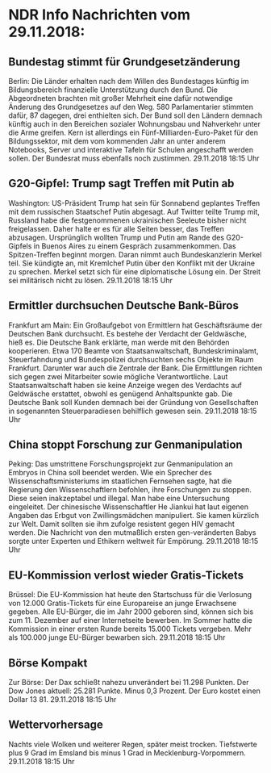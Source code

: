 # NDR Info Nachrichten vom 29.11.2018:


## Bundestag stimmt für Grundgesetzänderung
Berlin: Die Länder erhalten nach dem Willen des Bundestages künftig im Bildungsbereich finanzielle Unterstützung durch den Bund. Die Abgeordneten brachten mit großer Mehrheit eine dafür notwendige Änderung des Grundgesetzes auf den Weg. 580 Parlamentarier stimmten dafür, 87 dagegen, drei enthielten sich. Der Bund soll den Ländern demnach künftig auch in den Bereichen sozialer Wohnungsbau und Nahverkehr unter die Arme greifen. Kern ist allerdings ein Fünf-Milliarden-Euro-Paket für den Bildungssektor, mit dem vom kommenden Jahr an unter anderem Notebooks, Server und interaktive Tafeln für Schulen angeschafft werden sollen. Der Bundesrat muss ebenfalls noch zustimmen. 29.11.2018 18:15 Uhr 

## G20-Gipfel: Trump sagt Treffen mit Putin ab
Washington: US-Präsident Trump hat sein für Sonnabend geplantes Treffen mit dem russischen Staatschef Putin abgesagt. Auf Twitter teilte Trump mit, Russland habe die festgenommenen ukrainischen Seeleute bisher nicht freigelassen. Daher halte er es für alle Seiten besser, das Treffen abzusagen. Ursprünglich wollten Trump und Putin am Rande des G20-Gipfels in Buenos Aires zu einem Gespräch zusammenkommen. Das Spitzen-Treffen beginnt morgen. Daran nimmt auch Bundeskanzlerin Merkel teil. Sie kündigte an, mit Kremlchef Putin über den Konflikt mit der Ukraine zu sprechen. Merkel setzt sich für eine diplomatische Lösung ein. Der Streit sei militärisch nicht zu lösen. 29.11.2018 18:15 Uhr 

## Ermittler durchsuchen Deutsche Bank-Büros
Frankfurt am Main: Ein Großaufgebot von Ermittlern hat Geschäftsräume der Deutschen Bank durchsucht. Es bestehe der Verdacht der Geldwäsche, hieß es. Die Deutsche Bank erklärte, man werde mit den Behörden kooperieren. Etwa 170 Beamte von Staatsanwaltschaft, Bundeskriminalamt, Steuerfahndung und Bundespolizei durchsuchten sechs Objekte im Raum Frankfurt. Darunter war auch die Zentrale der Bank. Die Ermittlungen richten sich gegen zwei Mitarbeiter sowie mögliche Verantwortliche. Laut Staatsanwaltschaft haben sie keine Anzeige wegen des Verdachts auf Geldwäsche erstattet, obwohl es genügend Anhaltspunkte gab. Die Deutsche Bank soll Kunden demnach bei der Gründung von Gesellschaften in sogenannten Steuerparadiesen behilflich gewesen sein. 29.11.2018 18:15 Uhr 

## China stoppt Forschung zur Genmanipulation
Peking:      Das umstrittene Forschungsprojekt zur Genmanipulation an Embryos in China soll beendet werden. Wie ein Sprecher des Wissenschaftsministeriums im staatlichen Fernsehen sagte, hat die Regierung den Wissenschaftlern befohlen, ihre Forschungen zu stoppen. Diese seien inakzeptabel und illegal. Man habe eine Untersuchung eingeleitet. Der chinesische Wissenschaftler He Jiankui hat laut eigenen Angaben das Erbgut von Zwillingsmädchen manipuliert. Sie kamen kürzlich zur Welt. Damit sollten sie ihm zufolge resistent gegen HIV gemacht werden. Die Nachricht von den mutmaßlich ersten gen-veränderten Babys sorgte unter Experten und Ethikern weltweit für Empörung. 29.11.2018 18:15 Uhr 

## EU-Kommission verlost wieder Gratis-Tickets
Brüssel: Die EU-Kommission hat heute den Startschuss für die Verlosung von 12.000 Gratis-Tickets für eine Europareise an junge Erwachsene gegeben. Alle EU-Bürger, die im Jahr 2000 geboren sind, können sich bis zum 11. Dezember auf einer Internetseite bewerben. Im Sommer hatte die Kommission in einer ersten Runde bereits 15.000 Tickets vergeben. Mehr als 100.000 junge EU-Bürger bewarben sich. 29.11.2018 18:15 Uhr 

## Börse Kompakt
Zur Börse: Der Dax schließt nahezu unverändert bei 11.298 Punkten. Der Dow Jones aktuell: 25.281 Punkte. Minus 0,3 Prozent. Der Euro kostet einen Dollar 13 81. 29.11.2018 18:15 Uhr 

## Wettervorhersage
Nachts viele Wolken und weiterer Regen, später meist trocken. Tiefstwerte plus 9 Grad im Emsland bis minus 1 Grad in Mecklenburg-Vorpommern. 29.11.2018 18:15 Uhr 
